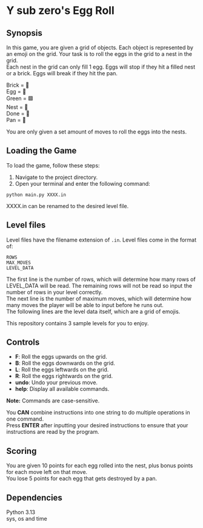 # Y sub zero's Egg Roll

## Synopsis
In this game, you are given a grid of objects. Each object is represented by an emoji on the grid. Your task is to roll the eggs in the grid to a nest in the grid.  
Each nest in the grid can only fill 1 egg. Eggs will stop if they hit a filled nest or a brick. Eggs will break if they hit the pan.  

Brick = 🧱  
Egg = 🥚  
Green = 🟩  
Nest = 🪹  
Done = 🪺  
Pan = 🍳  

You are only given a set amount of moves to roll the eggs into the nests.

## Loading the Game
To load the game, follow these steps:
1. Navigate to the project directory.
2. Open your terminal and enter the following command:
```
python main.py XXXX.in
```
XXXX.in can be renamed to the desired level file.

## Level files
Level files have the filename extension of `.in`. Level files come in the format of:  
```
ROWS
MAX_MOVES
LEVEL_DATA
```
The first line is the number of rows, which will determine how many rows of LEVEL_DATA will be read. The remaining rows will not be read so input the number of rows in your level correctly.  
The next line is the number of maximum moves, which will determine how many moves the player will be able to input before he runs out.  
The following lines are the level data itself, which are a grid of emojis.  

This repository contains 3 sample levels for you to enjoy.

## Controls
- **F**: Roll the eggs upwards on the grid.
- **B**: Roll the eggs downwards on the grid.
- **L**: Roll the eggs leftwards on the grid.
- **R**: Roll the eggs rightwards on the grid.
- **undo**: Undo your previous move.
- **help**: Display all available commands.

**Note:** Commands are case-sensitive.

You **CAN** combine instructions into one string to do multiple operations in one command.  
Press **ENTER** after inputting your desired instructions to ensure that your instructions are read by the program.

## Scoring
You are given 10 points for each egg rolled into the nest, plus bonus points for each move left on that move.  
You lose 5 points for each egg that gets destroyed by a pan.

## Dependencies
Python 3.13  
sys, os and time